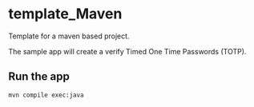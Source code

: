 # template_Maven
Template for a maven based project.

The sample app will create a verify Timed One Time Passwords (TOTP).

## Run the app

```bash
mvn compile exec:java
```
